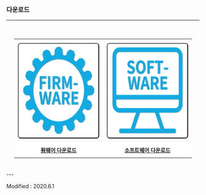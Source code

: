 ### 다운로드

---

<style>

</style>
<div align="center" style="padding:20px 20px 20px 20px">
<table align="center" style="border-right:none; border-left:none; border-top:none; border-bottom:none">
    <div align="center">
        <tr>
        <td style="border-right:none; border-left:none; border-top:none; border-bottom:none; padding:10px 10px 10px 10px">
            <button type="button" style="background:white; border-radius:0.5em;" onclick="window.open('http://dev.byrobot.co.kr/products/')"><img src="/assets/images/simple-icons/firmware_icon.png" alt="firmware download" height="240" width="240"></button>
        </td>
        <td style="border-right:none; border-left:none; border-top:none; border-bottom:none; padding:10px 10px 10px 10px" >
            <button type="button" style="background:white; border-radius:0.5em;" onclick="window.open('https://byrobot.co.kr/page/?pid=software')"><img src="/assets/images/simple-icons/software_icon.png" alt="software download" height="240" width="240"></button>
        </td>
    </tr>
    <tr>
        <td align="center" bgcolor=white style="border-right:none; border-left:none; border-top:none; border-bottom:none; padding:10px 10px 10px 10px">
            <a href="http://dev.byrobot.co.kr/products/"><font face="맑은고딕"><b>펌웨어 다운로드</b></font></a>
        </td>
        <td align="center" bgcolor=white style="border-right:none; border-left:none; border-top:none; border-bottom:none; padding:10px 10px 10px 10px">
            <a href="https://byrobot.co.kr/page/?pid=software"><font face="맑은고딕"><b>소프트웨어 다운로드</b></font></a>
        </td>
    </tr>
</div>
</table>
</div>
---

Modified : 2020.6.1